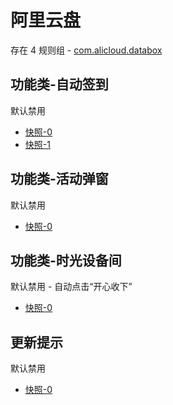 # 阿里云盘

存在 4 规则组 - [com.alicloud.databox](/src/apps/com.alicloud.databox.ts)

## 功能类-自动签到

默认禁用

- [快照-0](https://i.gkd.li/import/12929318)
- [快照-1](https://i.gkd.li/import/13038304)

## 功能类-活动弹窗

默认禁用

- [快照-0](https://i.gkd.li/import/13228610)

## 功能类-时光设备间

默认禁用 - 自动点击“开心收下”

- [快照-0](https://i.gkd.li/import/13596924)

## 更新提示

默认禁用

- [快照-0](https://i.gkd.li/import/13806865)
